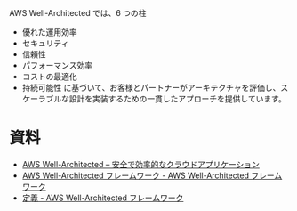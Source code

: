 AWS Well-Architected では、6 つの柱 
- 優れた運用効率
- セキュリティ
- 信頼性
- パフォーマンス効率
- コストの最適化
- 持続可能性
に基づいて、お客様とパートナーがアーキテクチャを評価し、スケーラブルな設計を実装するための一貫したアプローチを提供しています。

# 資料
- [AWS Well-Architected – 安全で効率的なクラウドアプリケーション](https://aws.amazon.com/jp/architecture/well-architected/?wa-lens-whitepapers.sort-by=item.additionalFields.sortDate&wa-lens-whitepapers.sort-order=desc&wa-guidance-whitepapers.sort-by=item.additionalFields.sortDate&wa-guidance-whitepapers.sort-order=desc)
- [AWS Well-Architected フレームワーク - AWS Well-Architected フレームワーク](https://wa.aws.amazon.com/index.ja.html)
- [定義 - AWS Well-Architected フレームワーク](https://wa.aws.amazon.com/wat.definition.wa-def.ja.html)